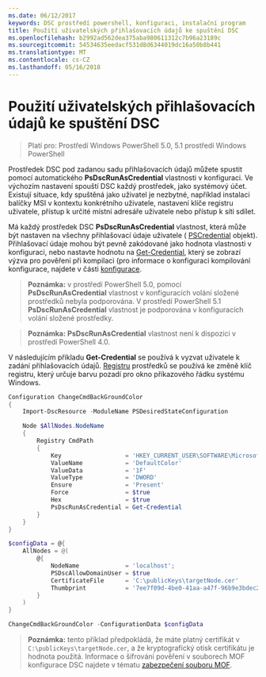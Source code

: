 ```yaml
---
ms.date: 06/12/2017
keywords: DSC prostředí powershell, konfiguraci, instalační program
title: Použití uživatelských přihlašovacích údajů ke spuštění DSC
ms.openlocfilehash: b2992ad562dea375aba980611312c7b96a23189c
ms.sourcegitcommit: 54534635eedacf531d8d6344019dc16a50b8b441
ms.translationtype: MT
ms.contentlocale: cs-CZ
ms.lasthandoff: 05/16/2018
---
```

# <a name="running-dsc-with-user-credentials"></a>Použití uživatelských přihlašovacích údajů ke spuštění DSC

> Platí pro: Prostředí Windows PowerShell 5.0, 5.1 prostředí Windows PowerShell

Prostředek DSC pod zadanou sadu přihlašovacích údajů můžete spustit pomocí automatického **PsDscRunAsCredential** vlastnosti v konfiguraci.
Ve výchozím nastavení spouští DSC každý prostředek, jako systémový účet.
Existují situace, kdy spuštěná jako uživatel je nezbytné, například instalaci balíčky MSI v kontextu konkrétního uživatele, nastavení klíče registru uživatele, přístup k určité místní adresáře uživatele nebo přístup k síti sdílet.

Má každý prostředek DSC **PsDscRunAsCredential** vlastnost, která může být nastaven na všechny přihlašovací údaje uživatele ( [PSCredential](https://msdn.microsoft.com/library/ms572524(v=VS.85).aspx) objekt).
Přihlašovací údaje mohou být pevně zakódované jako hodnota vlastnosti v konfiguraci, nebo nastavte hodnotu na [Get-Credential](https://technet.microsoft.com/library/hh849815.aspx), který se zobrazí výzva pro pověření při kompilaci (pro informace o konfiguraci kompilování konfigurace, najdete v části [konfigurace](configurations.md).

>**Poznámka:** v prostředí PowerShell 5.0, pomocí **PsDscRunAsCredential** vlastnost v konfiguracích volání složené prostředků nebyla podporována.
>V prostředí PowerShell 5.1 **PsDscRunAsCredential** vlastnost je podporována v konfiguracích volání složené prostředky.

>**Poznámka:** **PsDscRunAsCredential** vlastnost není k dispozici v prostředí PowerShell 4.0.

V následujícím příkladu **Get-Credential** se používá k vyzvat uživatele k zadání přihlašovacích údajů.
[Registru](registryResource.md) prostředků se používá ke změně klíč registru, který určuje barvu pozadí pro okno příkazového řádku systému Windows.

```powershell
Configuration ChangeCmdBackGroundColor
{
    Import-DscResource -ModuleName PSDesiredStateConfiguration

    Node $AllNodes.NodeName
    {
        Registry CmdPath
        {
            Key                  = 'HKEY_CURRENT_USER\SOFTWARE\Microsoft\Command Processor'
            ValueName            = 'DefaultColor'
            ValueData            = '1F'
            ValueType            = 'DWORD'
            Ensure               = 'Present'
            Force                = $true
            Hex                  = $true
            PsDscRunAsCredential = Get-Credential
        }
    }
}

$configData = @{
    AllNodes = @(
        @{
            NodeName             = 'localhost';
            PSDscAllowDomainUser = $true
            CertificateFile      = 'C:\publicKeys\targetNode.cer'
            Thumbprint           = '7ee7f09d-4be0-41aa-a47f-96b9e3bdec25'
        }
    )
}

ChangeCmdBackGroundColor -ConfigurationData $configData
```
>**Poznámka:** tento příklad předpokládá, že máte platný certifikát v `C:\publicKeys\targetNode.cer`, a že kryptografický otisk certifikátu je hodnota použitá.
>Informace o šifrování pověření v souborech MOF konfigurace DSC najdete v tématu [zabezpečení souboru MOF](secureMOF.md).